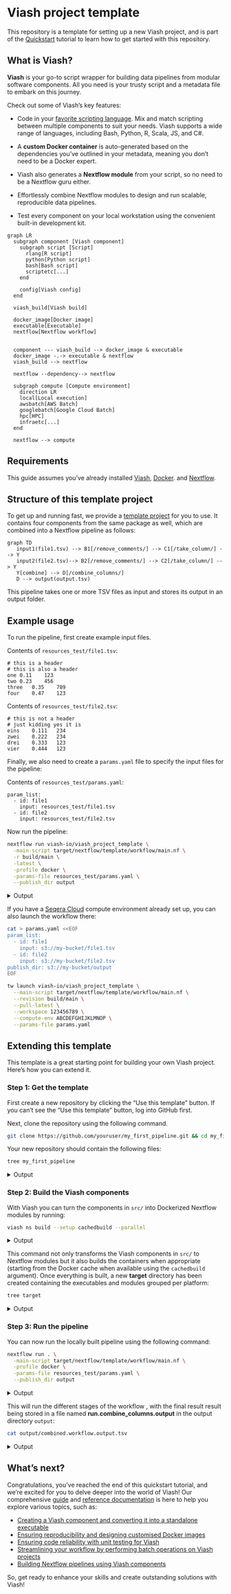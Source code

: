 # Viash project template


<!-- README.md is generated from README.qmd using quarto render. Please edit that file -->

This repository is a template for setting up a new Viash project, and is
part of the [Quickstart](https://viash.io/quickstart) tutorial to learn
how to get started with this repository.

## What is Viash?

**Viash** is your go-to script wrapper for building data pipelines from
modular software components. All you need is your trusty script and a
metadata file to embark on this journey.

Check out some of Viash’s key features:

- Code in your [favorite scripting
  language](./guide/component/create-component.html). Mix and match
  scripting between multiple components to suit your needs. Viash
  supports a wide range of languages, including Bash, Python, R, Scala,
  JS, and C#.

- A **custom Docker container** is auto-generated based on the
  dependencies you’ve outlined in your metadata, meaning you don’t need
  to be a Docker expert.

- Viash also generates a **Nextflow module** from your script, so no
  need to be a Nextflow guru either.

- Effortlessly combine Nextflow modules to design and run scalable,
  reproducible data pipelines.

- Test every component on your local workstation using the convenient
  built-in development kit.

``` mermaid
graph LR
  subgraph component [Viash component]
    subgraph script [Script]
      rlang[R script]
      python[Python script]
      bash[Bash script]
      scriptetc[...]
    end

    config[Viash config]
  end

  viash_build[Viash build]

  docker_image[Docker image]
  executable[Executable]
  nextflow[Nextflow workflow]

  
  component --- viash_build --> docker_image & executable
  docker_image -.-> executable & nextflow
  viash_build --> nextflow

  nextflow --dependency--> nextflow

  subgraph compute [Compute environment]
    direction LR
    local[Local execution]
    awsbatch[AWS Batch]
    googlebatch[Google Cloud Batch]
    hpc[HPC]
    infraetc[...]
  end

  nextflow --> compute
```

## Requirements

This guide assumes you’ve already installed
[Viash](https://viash.io/installation),
[Docker](https://docs.docker.com/engine/install). and
[Nextflow](https://www.nextflow.io/index.html#GetStarted).

## Structure of this template project

To get up and running fast, we provide a [template
project](https://github.com/viash-io/viash_project_template) for you to
use. It contains four components from the same package as well, which
are combined into a Nextflow pipeline as follows:

``` mermaid
graph TD
   input1(file1.tsv) --> B1[/remove_comments/] --> C1[/take_column/] --> Y
   input2(file2.tsv)--> B2[/remove_comments/] --> C2[/take_column/] --> Y
   Y[combine] --> D[/combine_columns/]
   D --> output(output.tsv)
```

This pipeline takes one or more TSV files as input and stores its output
in an output folder.

## Example usage

To run the pipeline, first create example input files.

Contents of `resources_test/file1.tsv`:

    # this is a header      
    # this is also a header     
    one 0.11    123
    two 0.23    456
    three   0.35    789
    four    0.47    123

Contents of `resources_test/file2.tsv`:

    # this is not a header
    # just kidding yes it is
    eins    0.111   234
    zwei    0.222   234
    drei    0.333   123
    vier    0.444   123

Finally, we also need to create a `params.yaml` file to specify the
input files for the pipeline:

Contents of `resources_test/params.yaml`:

    param_list:
      - id: file1
        input: resources_test/file1.tsv
      - id: file2
        input: resources_test/file2.tsv

Now run the pipeline:

``` bash
nextflow run viash-io/viash_project_template \
  -main-script target/nextflow/template/workflow/main.nf \
  -r build/main \
  -latest \
  -profile docker \
  -params-file resources_test/params.yaml \
  --publish_dir output
```

<details>
<summary>
Output
</summary>

    [33mNextflow 24.04.3 is available - Please consider updating your version to it(B[m
    N E X T F L O W  ~  version 23.10.0
    Pulling viash-io/viash_project_template ...
     Fast-forward
    Launching `https://github.com/viash-io/viash_project_template` [high_booth] DSL2 - revision: 850d7a9a0b [build/main]
    [d6/a1c458] Submitted process > workflow:run_wf:remove_comments:processWf:remove_comments_process (file2)
    [8d/2c2769] Submitted process > workflow:run_wf:remove_comments:processWf:remove_comments_process (file1)
    [33/99ab7b] Submitted process > workflow:run_wf:take_column:processWf:take_column_process (file2)
    [d3/0558f7] Submitted process > workflow:run_wf:take_column:processWf:take_column_process (file1)
    [bf/17413a] Submitted process > workflow:run_wf:combine_columns:processWf:combine_columns_process (combined)
    [41/e8de88] Submitted process > workflow:publishStatesSimpleWf:publishStatesProc (combined)

</details>

If you have a [Seqera Cloud](https://cloud.seqera.io) compute
environment already set up, you can also launch the workflow there:

``` bash
cat > params.yaml <<EOF
param_list:
  - id: file1
    input: s3://my-bucket/file1.tsv
  - id: file2
    input: s3://my-bucket/file2.tsv
publish_dir: s3://my-bucket/output
EOF

tw launch viash-io/viash_project_template \
  --main-script target/nextflow/template/workflow/main.nf \
  --revision build/main \
  --pull-latest \
  --workspace 123456789 \
  --compute-env ABCDEFGHIJKLMNOP \
  --params-file params.yaml
```

## Extending this template

This template is a great starting point for building your own Viash
project. Here’s how you can extend it.

### Step 1: Get the template

First create a new repository by clicking the “Use this template”
button. If you can’t see the “Use this template” button, log into GitHub
first.

Next, clone the repository using the following command.

``` bash
git clone https://github.com/youruser/my_first_pipeline.git && cd my_first_pipeline
```

Your new repository should contain the following files:

``` bash
tree my_first_pipeline
```

<details>
<summary>
Output
</summary>

    .
    ├── CHANGELOG.md
    ├── LICENSE.md
    ├── main.nf
    ├── nextflow.config
    ├── output
    │   ├── combined.workflow.output.tsv
    │   └── combined.workflow.state.yaml
    ├── README.md
    ├── README.qmd
    ├── README.rmarkdown
    ├── resources_test
    │   ├── file1.tsv
    │   ├── file2.tsv
    │   └── params.yaml
    ├── src
    │   └── template
    │       ├── combine_columns
    │       │   ├── config.vsh.yaml
    │       │   ├── script.R
    │       │   └── test.R
    │       ├── remove_comments
    │       │   ├── config.vsh.yaml
    │       │   ├── script.sh
    │       │   └── test.sh
    │       ├── take_column
    │       │   ├── config.vsh.yaml
    │       │   ├── script.py
    │       │   └── test.py
    │       └── workflow
    │           ├── config.vsh.yaml
    │           └── main.nf
    ├── target
    │   ├── executable
    │   │   └── template
    │   │       ├── combine_columns
    │   │       │   └── combine_columns
    │   │       ├── remove_comments
    │   │       │   └── remove_comments
    │   │       └── take_column
    │   │           └── take_column
    │   └── nextflow
    │       └── template
    │           ├── combine_columns
    │           │   ├── main.nf
    │           │   └── nextflow.config
    │           ├── remove_comments
    │           │   ├── main.nf
    │           │   └── nextflow.config
    │           ├── take_column
    │           │   ├── main.nf
    │           │   └── nextflow.config
    │           └── workflow
    │               ├── main.nf
    │               └── nextflow.config
    ├── _viash.yaml
    └── work
        ├── 06
        │   └── a3006b168d22b3e83969c4898749a5
        │       ├── file1.take_column.output
        │       └── _viash_par
        │           └── input_1
        │               └── file1.remove_comments.output.tsv -> /home/rcannood/workspace/viash-io/viash_project_template/work/a7/c679ecc6ae8733335239af4e0d0dc9/file1.remove_comments.output.tsv
        ├── 09
        │   ├── b58e7035067d290c594b6d72f7821a
        │   │   ├── file1.take_column.output
        │   │   └── _viash_par
        │   │       └── input_1
        │   │           └── file1.remove_comments.output.tsv -> /home/rcannood/workspace/viash-io/viash_project_template/work/a2/b3564fe776cf19c0edabc54d26c184/file1.remove_comments.output.tsv
        │   └── b90d7e2c6d52171f88bd620e05369e
        │       ├── run.take_column.output
        │       └── _viash_par
        │           └── input_1
        │               └── run.remove_comments.output.tsv -> /home/rcannood/workspace/viash-io/viash_project_template/work/c7/7afec45f9f4b9db690a4cba6a00670/run.remove_comments.output.tsv
        ├── 1d
        │   └── 68933ba6483502335f9a3eed283430
        │       ├── file2.take_column.output.tsv
        │       └── _viash_par
        │           └── input_1
        │               └── file2.remove_comments.output.tsv -> /home/rcannood/workspace/viash-io/viash_project_template/work/5c/8aaf680dcd64ff8c8a151deacb81f9/file2.remove_comments.output.tsv
        ├── 21
        │   ├── b4d65aee46652cd8ce8bf1f41fcab3
        │   │   ├── file2.take_column.output
        │   │   └── _viash_par
        │   │       └── input_1
        │   │           └── file2.remove_comments.output.tsv -> /home/rcannood/workspace/viash-io/viash_project_template/work/98/8ee4c9834771af344d7d0e9171076c/file2.remove_comments.output.tsv
        │   └── e860a6cc83493cc30d3a143b52720f
        │       ├── file1.take_column.output
        │       └── _viash_par
        │           └── input_1
        │               └── file1.remove_comments.output.tsv -> /home/rcannood/workspace/viash-io/viash_project_template/work/5d/0cbbd10d655da98fd97096af3cab88/file1.remove_comments.output.tsv
        ├── 26
        │   └── aad43981204229e5a96afca102cc0e
        │       ├── file1.take_column.output
        │       └── _viash_par
        │           └── input_1
        │               └── file1.remove_comments.output.tsv -> /home/rcannood/workspace/viash-io/viash_project_template/work/61/8904a30b52eb2d75b1c0f79560c4e2/file1.remove_comments.output.tsv
        ├── 2d
        │   └── 02ee3975fea97f2880ccd2810419a8
        │       ├── file1.remove_comments.output.tsv
        │       └── _viash_par
        │           └── input_1
        │               └── file1.tsv -> /home/rcannood/workspace/viash-io/viash_project_template/resources_test/file1.tsv
        ├── 30
        │   └── 943cd9dca2d52f064c83a077c0030b
        │       ├── file2.remove_comments.output.tsv
        │       └── _viash_par
        │           └── input_1
        │               └── file2.tsv -> /home/rcannood/workspace/viash-io/viash_project_template/resources_test/file2.tsv
        ├── 31
        │   └── 10dec555246c7a567917e7636b4dd8
        │       ├── combined.workflow.output.tsv -> /home/rcannood/workspace/viash-io/viash_project_template/work/42/fc43ba6329aefa58093c2398bdad50/combined.combine_columns.output
        │       ├── combined.workflow.state.yaml
        │       └── _inputfile1
        │           └── combined.combine_columns.output -> /home/rcannood/workspace/viash-io/viash_project_template/work/42/fc43ba6329aefa58093c2398bdad50/combined.combine_columns.output
        ├── 32
        │   └── 66e33b9c2e5d2dfe6cf197db7d4434
        │       ├── file1.take_column.output
        │       └── _viash_par
        │           └── input_1
        │               └── file1.remove_comments.output.tsv -> /home/rcannood/workspace/viash-io/viash_project_template/work/a2/364f5e24ac876c1c623e5108715c25/file1.remove_comments.output.tsv
        ├── 33
        │   └── 99ab7b871657561e53852ceffb2c3b
        │       ├── file2.take_column.output.tsv
        │       └── _viash_par
        │           └── input_1
        │               └── file2.remove_comments.output.tsv -> /home/rcannood/workspace/viash-io/viash_project_template/work/d6/a1c45853eb77de60f7e418335572f7/file2.remove_comments.output.tsv
        ├── 34
        │   └── 01b46f7b0e2e645ab666e5018eabae
        │       ├── file2.take_column.output
        │       └── _viash_par
        │           └── input_1
        │               └── file2.remove_comments.output.tsv -> /home/rcannood/workspace/viash-io/viash_project_template/work/30/943cd9dca2d52f064c83a077c0030b/file2.remove_comments.output.tsv
        ├── 35
        │   └── ff74feb03f9d5cf31be060f27b83ea
        │       ├── file1.take_column.output
        │       └── _viash_par
        │           └── input_1
        │               └── file1.remove_comments.output.tsv -> /home/rcannood/workspace/viash-io/viash_project_template/work/2d/02ee3975fea97f2880ccd2810419a8/file1.remove_comments.output.tsv
        ├── 3a
        │   └── fc6d6918dc9e5fbe5ac206866c07d7
        │       ├── file1.take_column.output
        │       └── _viash_par
        │           └── input_1
        │               └── file1.remove_comments.output.tsv -> /home/rcannood/workspace/viash-io/viash_project_template/work/51/c6c6f3fdde45320e405d179f99d312/file1.remove_comments.output.tsv
        ├── 3b
        │   └── 03eccd1f1b72cc9573c75517768598
        │       ├── combined.workflow.output.tsv -> /home/rcannood/workspace/viash-io/viash_project_template/work/df/b8f21005023ec59164adf1b73c16f5/combined.combine_columns.output.tsv
        │       ├── combined.workflow.state.yaml
        │       └── _inputfile1
        │           └── combined.combine_columns.output.tsv -> /home/rcannood/workspace/viash-io/viash_project_template/work/df/b8f21005023ec59164adf1b73c16f5/combined.combine_columns.output.tsv
        ├── 41
        │   └── e8de8893710a2ceb0cd054eb575e85
        │       ├── combined.workflow.output.tsv -> /home/rcannood/workspace/viash-io/viash_project_template/work/bf/17413a5e9d5d7ed0263107ebcdd35c/combined.combine_columns.output.tsv
        │       ├── combined.workflow.state.yaml
        │       └── _inputfile1
        │           └── combined.combine_columns.output.tsv -> /home/rcannood/workspace/viash-io/viash_project_template/work/bf/17413a5e9d5d7ed0263107ebcdd35c/combined.combine_columns.output.tsv
        ├── 42
        │   └── fc43ba6329aefa58093c2398bdad50
        │       ├── combined.combine_columns.output
        │       └── _viash_par
        │           └── input_1
        │               └── run.take_column.output -> /home/rcannood/workspace/viash-io/viash_project_template/work/09/b90d7e2c6d52171f88bd620e05369e/run.take_column.output
        ├── 48
        │   └── 8b8abb853b5655faca3e83b6cb87f4
        │       ├── file2.take_column.output
        │       └── _viash_par
        │           └── input_1
        │               └── file2.remove_comments.output.tsv -> /home/rcannood/workspace/viash-io/viash_project_template/work/ba/8a0be6177948bbd73bedbcd8139bf8/file2.remove_comments.output.tsv
        ├── 4f
        │   └── 99d95392847652f65a764f0001159d
        │       ├── combined.combine_columns.output
        │       └── _viash_par
        │           ├── input_1
        │           │   └── file1.take_column.output -> /home/rcannood/workspace/viash-io/viash_project_template/work/32/66e33b9c2e5d2dfe6cf197db7d4434/file1.take_column.output
        │           └── input_2
        │               └── file2.take_column.output -> /home/rcannood/workspace/viash-io/viash_project_template/work/21/b4d65aee46652cd8ce8bf1f41fcab3/file2.take_column.output
        ├── 51
        │   ├── 95b87d7f7d399dea480329c3b38517
        │   │   ├── file2.take_column.output
        │   │   └── _viash_par
        │   │       └── input_1
        │   │           └── file2.remove_comments.output.tsv -> /home/rcannood/workspace/viash-io/viash_project_template/work/9a/ad3aa863beece2788e3d92be2a6f73/file2.remove_comments.output.tsv
        │   └── c6c6f3fdde45320e405d179f99d312
        │       ├── file1.remove_comments.output.tsv
        │       └── _viash_par
        │           └── input_1
        │               └── file1.tsv -> /home/rcannood/workspace/viash-io/viash_project_template/resources_test/file1.tsv
        ├── 55
        │   └── e11e0944472b95b72185b0df1220fb
        │       ├── file1.take_column.output
        │       └── _viash_par
        │           └── input_1
        │               └── file1.remove_comments.output.tsv -> /home/rcannood/workspace/viash-io/viash_project_template/work/e6/35d4d3da9b59d4067d39160a4bfc29/file1.remove_comments.output.tsv
        ├── 5b
        │   └── d0afe02848b88c0eddf6d916cf154e
        │       ├── file1.take_column.output
        │       └── _viash_par
        │           └── input_1
        │               └── file1.remove_comments.output.tsv -> /home/rcannood/workspace/viash-io/viash_project_template/work/ff/92e90fad70cda6a2321828f66f6e20/file1.remove_comments.output.tsv
        ├── 5c
        │   └── 8aaf680dcd64ff8c8a151deacb81f9
        │       ├── file2.remove_comments.output.tsv
        │       └── _viash_par
        │           └── input_1
        │               └── file2.tsv -> /home/rcannood/workspace/viash-io/viash_project_template/resources_test/file2.tsv
        ├── 5d
        │   └── 0cbbd10d655da98fd97096af3cab88
        │       ├── file1.remove_comments.output.tsv
        │       └── _viash_par
        │           └── input_1
        │               └── file1.tsv -> /home/rcannood/workspace/viash-io/viash_project_template/resources_test/file1.tsv
        ├── 5f
        │   └── 3cf8f1789d40db134908e559e153a6
        │       ├── file1.take_column.output.tsv
        │       └── _viash_par
        │           └── input_1
        │               └── file1.remove_comments.output.tsv -> /home/rcannood/workspace/viash-io/viash_project_template/work/73/4b02d03f28c6302681d2ae734111a5/file1.remove_comments.output.tsv
        ├── 61
        │   └── 8904a30b52eb2d75b1c0f79560c4e2
        │       ├── file1.remove_comments.output.tsv
        │       └── _viash_par
        │           └── input_1
        │               └── file1.tsv -> /home/rcannood/workspace/viash-io/viash_project_template/resources_test/file1.tsv
        ├── 62
        │   └── de6211e1d7789e99eb61cb441791a5
        │       ├── file2.take_column.output
        │       └── _viash_par
        │           └── input_1
        │               └── file2.remove_comments.output.tsv -> /home/rcannood/workspace/viash-io/viash_project_template/work/86/d861b82819ce1c8641a99dea5bc06d/file2.remove_comments.output.tsv
        ├── 63
        │   └── 8f05732c75eb656755c96bae17b264
        │       ├── file2.remove_comments.output.tsv
        │       └── _viash_par
        │           └── input_1
        │               └── file2.tsv -> /home/rcannood/workspace/viash-io/viash_project_template/resources_test/file2.tsv
        ├── 65
        │   ├── 74f3824fa5c47fe39f4a7afa513ba3
        │   │   ├── file2.remove_comments.output.tsv
        │   │   └── _viash_par
        │   │       └── input_1
        │   │           └── file2.tsv -> /home/rcannood/workspace/viash-io/viash_project_template/resources_test/file2.tsv
        │   └── 7777c077e4babe34679772778fb93b
        │       ├── combined.workflow.output.tsv -> /home/rcannood/workspace/viash-io/viash_project_template/work/f1/ce34e28b79f169d55de4b82ad995b9/combined.combine_columns.output
        │       ├── combined.workflow.state.yaml
        │       └── _inputfile1
        │           └── combined.combine_columns.output -> /home/rcannood/workspace/viash-io/viash_project_template/work/f1/ce34e28b79f169d55de4b82ad995b9/combined.combine_columns.output
        ├── 66
        │   └── 231e28ffbaa4e2a1453ea9bc16a4cd
        │       ├── file2.take_column.output
        │       └── _viash_par
        │           └── input_1
        │               └── file2.remove_comments.output.tsv -> /home/rcannood/workspace/viash-io/viash_project_template/work/65/74f3824fa5c47fe39f4a7afa513ba3/file2.remove_comments.output.tsv
        ├── 6e
        │   ├── 23e430564b01e0aded3ca6983ac873
        │   │   ├── file2.remove_comments.output.tsv
        │   │   └── _viash_par
        │   │       └── input_1
        │   │           └── file2.tsv -> /home/rcannood/workspace/viash-io/viash_project_template/resources_test/file2.tsv
        │   └── 6e14906d52ce474625898954ecdc23
        │       ├── file2.take_column.output
        │       └── _viash_par
        │           └── input_1
        │               └── file2.remove_comments.output.tsv -> /home/rcannood/workspace/viash-io/viash_project_template/work/63/8f05732c75eb656755c96bae17b264/file2.remove_comments.output.tsv
        ├── 73
        │   └── 4b02d03f28c6302681d2ae734111a5
        │       ├── file1.remove_comments.output.tsv
        │       └── _viash_par
        │           └── input_1
        │               └── file1.tsv -> /home/rcannood/workspace/viash-io/viash_project_template/resources_test/file1.tsv
        ├── 76
        │   └── 7bf19fa673c71d66ad67b332ff688d
        │       ├── combined.workflow.output.tsv -> /home/rcannood/workspace/viash-io/viash_project_template/work/4f/99d95392847652f65a764f0001159d/combined.combine_columns.output
        │       ├── combined.workflow.state.yaml
        │       └── _inputfile1
        │           └── combined.combine_columns.output -> /home/rcannood/workspace/viash-io/viash_project_template/work/4f/99d95392847652f65a764f0001159d/combined.combine_columns.output
        ├── 7d
        │   ├── 7c9e5fa10e97e37a112d9e7934a5cf
        │   │   ├── file2.take_column.output.tsv
        │   │   └── _viash_par
        │   │       └── input_1
        │   │           └── file2.remove_comments.output.tsv -> /home/rcannood/workspace/viash-io/viash_project_template/work/6e/23e430564b01e0aded3ca6983ac873/file2.remove_comments.output.tsv
        │   └── aa34e2647eacc36dd144b6a643283f
        │       ├── file2.remove_comments.output.tsv
        │       └── _viash_par
        │           └── input_1
        │               └── file2.tsv -> /home/rcannood/workspace/viash-io/viash_project_template/resources_test/file2.tsv
        ├── 83
        │   └── 7735332945bbaf93840edf9909b46f
        │       ├── file2.take_column.output
        │       └── _viash_par
        │           └── input_1
        │               └── file2.remove_comments.output.tsv -> /home/rcannood/workspace/viash-io/viash_project_template/work/7d/aa34e2647eacc36dd144b6a643283f/file2.remove_comments.output.tsv
        ├── 84
        │   └── 015399352b2ab968207ebedacae56a
        │       ├── file2.take_column.output
        │       └── _viash_par
        │           └── input_1
        │               └── file2.remove_comments.output.tsv -> /home/rcannood/workspace/viash-io/viash_project_template/work/8f/850c4d4b5974c7f0cae9c5168b2ae8/file2.remove_comments.output.tsv
        ├── 86
        │   └── d861b82819ce1c8641a99dea5bc06d
        │       ├── file2.remove_comments.output.tsv
        │       └── _viash_par
        │           └── input_1
        │               └── file2.tsv -> /home/rcannood/workspace/viash-io/viash_project_template/resources_test/file2.tsv
        ├── 88
        │   └── 61f733186d443467b3efe1cd3b883a
        │       ├── combined.combine_columns.output.tsv
        │       └── _viash_par
        │           ├── input_1
        │           │   └── file2.take_column.output.tsv -> /home/rcannood/workspace/viash-io/viash_project_template/work/1d/68933ba6483502335f9a3eed283430/file2.take_column.output.tsv
        │           └── input_2
        │               └── file1.take_column.output.tsv -> /home/rcannood/workspace/viash-io/viash_project_template/work/5f/3cf8f1789d40db134908e559e153a6/file1.take_column.output.tsv
        ├── 8c
        │   └── 0ed6763b13d090cc5ee720d27ef5cd
        │       ├── file2.take_column.output
        │       └── _viash_par
        │           └── input_1
        │               └── file2.remove_comments.output.tsv -> /home/rcannood/workspace/viash-io/viash_project_template/work/bf/ab6cbd0018d747facdfd11a71a2c25/file2.remove_comments.output.tsv
        ├── 8d
        │   └── 2c2769f8c6eeaf83b65fbd3ae8b745
        │       ├── file1.remove_comments.output.tsv
        │       └── _viash_par
        │           └── input_1
        │               └── file1.tsv -> /home/rcannood/workspace/viash-io/viash_project_template/resources_test/file1.tsv
        ├── 8f
        │   └── 850c4d4b5974c7f0cae9c5168b2ae8
        │       ├── file2.remove_comments.output.tsv
        │       └── _viash_par
        │           └── input_1
        │               └── file2.tsv -> /home/rcannood/workspace/viash-io/viash_project_template/resources_test/file2.tsv
        ├── 91
        │   ├── 4476a4387a1901b58422821cdb8fa7
        │   │   ├── file1.take_column.output
        │   │   └── _viash_par
        │   │       └── input_1
        │   │           └── file1.remove_comments.output.tsv -> /home/rcannood/workspace/viash-io/viash_project_template/work/c2/de1bc7b847fe9c8633b88062cb9340/file1.remove_comments.output.tsv
        │   └── 8c0ac0adc5db34536a78bdd0faf6fe
        │       ├── file1.take_column.output.tsv
        │       └── _viash_par
        │           └── input_1
        │               └── file1.remove_comments.output.tsv -> /home/rcannood/workspace/viash-io/viash_project_template/work/93/914f3c979e5d377f715114f888b288/file1.remove_comments.output.tsv
        ├── 93
        │   └── 914f3c979e5d377f715114f888b288
        │       ├── file1.remove_comments.output.tsv
        │       └── _viash_par
        │           └── input_1
        │               └── file1.tsv -> /home/rcannood/workspace/viash-io/viash_project_template/resources_test/file1.tsv
        ├── 97
        │   ├── 67bc9ff22c2f1fadc730d142de61bf
        │   │   ├── combined.workflow.output.tsv -> /home/rcannood/workspace/viash-io/viash_project_template/work/88/61f733186d443467b3efe1cd3b883a/combined.combine_columns.output.tsv
        │   │   ├── combined.workflow.state.yaml
        │   │   └── _inputfile1
        │   │       └── combined.combine_columns.output.tsv -> /home/rcannood/workspace/viash-io/viash_project_template/work/88/61f733186d443467b3efe1cd3b883a/combined.combine_columns.output.tsv
        │   └── 6daabf50e09b9d2da9f86acf90d123
        │       ├── file1.take_column.output
        │       └── _viash_par
        │           └── input_1
        │               └── file1.remove_comments.output.tsv -> /home/rcannood/workspace/viash-io/viash_project_template/work/f3/c77cae694e5a7a8fe3f0d9da6e7ea7/file1.remove_comments.output.tsv
        ├── 98
        │   ├── 4b5da43710156221a5cc0f6deb76ad
        │   │   ├── file2.remove_comments.output.tsv
        │   │   └── _viash_par
        │   │       └── input_1
        │   │           └── file2.tsv -> /home/rcannood/workspace/viash-io/viash_project_template/resources_test/file2.tsv
        │   └── 8ee4c9834771af344d7d0e9171076c
        │       ├── file2.remove_comments.output.tsv
        │       └── _viash_par
        │           └── input_1
        │               └── file2.tsv -> /home/rcannood/workspace/viash-io/viash_project_template/resources_test/file2.tsv
        ├── 9a
        │   └── ad3aa863beece2788e3d92be2a6f73
        │       ├── file2.remove_comments.output.tsv
        │       └── _viash_par
        │           └── input_1
        │               └── file2.tsv -> /home/rcannood/workspace/viash-io/viash_project_template/resources_test/file2.tsv
        ├── a2
        │   ├── 364f5e24ac876c1c623e5108715c25
        │   │   ├── file1.remove_comments.output.tsv
        │   │   └── _viash_par
        │   │       └── input_1
        │   │           └── file1.tsv -> /home/rcannood/workspace/viash-io/viash_project_template/resources_test/file1.tsv
        │   └── b3564fe776cf19c0edabc54d26c184
        │       ├── file1.remove_comments.output.tsv
        │       └── _viash_par
        │           └── input_1
        │               └── file1.tsv -> /home/rcannood/workspace/viash-io/viash_project_template/resources_test/file1.tsv
        ├── a4
        │   └── a74edbfaa812574d80fd75b09b83b1
        │       ├── file2.remove_comments.output.tsv
        │       └── _viash_par
        │           └── input_1
        │               └── file2.tsv -> /home/rcannood/workspace/viash-io/viash_project_template/resources_test/file2.tsv
        ├── a7
        │   ├── 1be5d7138644b119c619b6ac5c29ff
        │   │   ├── combined.combine_columns.output
        │   │   └── _viash_par
        │   │       ├── input_1
        │   │       │   └── file2.take_column.output -> /home/rcannood/workspace/viash-io/viash_project_template/work/51/95b87d7f7d399dea480329c3b38517/file2.take_column.output
        │   │       └── input_2
        │   │           └── file1.take_column.output -> /home/rcannood/workspace/viash-io/viash_project_template/work/3a/fc6d6918dc9e5fbe5ac206866c07d7/file1.take_column.output
        │   └── c679ecc6ae8733335239af4e0d0dc9
        │       ├── file1.remove_comments.output.tsv
        │       └── _viash_par
        │           └── input_1
        │               └── file1.tsv -> /home/rcannood/workspace/viash-io/viash_project_template/resources_test/file1.tsv
        ├── ab
        │   └── 7f98ad9acc62e80c52a003cebd92c4
        │       ├── combined.workflow.output.tsv -> /home/rcannood/workspace/viash-io/viash_project_template/work/b5/b331c8086ab5774c54627aba58c78f/combined.combine_columns.output
        │       ├── combined.workflow.state.yaml
        │       └── _inputfile1
        │           └── combined.combine_columns.output -> /home/rcannood/workspace/viash-io/viash_project_template/work/b5/b331c8086ab5774c54627aba58c78f/combined.combine_columns.output
        ├── af
        │   └── 5d914f45c9d88927d3b5119c1b53bc
        │       ├── combined.workflow.output.tsv -> /home/rcannood/workspace/viash-io/viash_project_template/work/b6/db73ceff64f21c975a4919a1650f14/combined.combine_columns.output
        │       ├── combined.workflow.state.yaml
        │       └── _inputfile1
        │           └── combined.combine_columns.output -> /home/rcannood/workspace/viash-io/viash_project_template/work/b6/db73ceff64f21c975a4919a1650f14/combined.combine_columns.output
        ├── b0
        │   └── e9494bca7fe10c457cca714d48373c
        │       ├── file2.take_column.output
        │       └── _viash_par
        │           └── input_1
        │               └── file2.remove_comments.output.tsv -> /home/rcannood/workspace/viash-io/viash_project_template/work/98/4b5da43710156221a5cc0f6deb76ad/file2.remove_comments.output.tsv
        ├── b5
        │   └── b331c8086ab5774c54627aba58c78f
        │       ├── combined.combine_columns.output
        │       └── _viash_par
        │           ├── input_1
        │           │   └── file2.take_column.output -> /home/rcannood/workspace/viash-io/viash_project_template/work/b0/e9494bca7fe10c457cca714d48373c/file2.take_column.output
        │           └── input_2
        │               └── file1.take_column.output -> /home/rcannood/workspace/viash-io/viash_project_template/work/5b/d0afe02848b88c0eddf6d916cf154e/file1.take_column.output
        ├── b6
        │   └── db73ceff64f21c975a4919a1650f14
        │       ├── combined.combine_columns.output
        │       └── _viash_par
        │           ├── input_1
        │           │   └── file1.take_column.output -> /home/rcannood/workspace/viash-io/viash_project_template/work/97/6daabf50e09b9d2da9f86acf90d123/file1.take_column.output
        │           └── input_2
        │               └── file2.take_column.output -> /home/rcannood/workspace/viash-io/viash_project_template/work/83/7735332945bbaf93840edf9909b46f/file2.take_column.output
        ├── ba
        │   └── 8a0be6177948bbd73bedbcd8139bf8
        │       ├── file2.remove_comments.output.tsv
        │       └── _viash_par
        │           └── input_1
        │               └── file2.tsv -> /home/rcannood/workspace/viash-io/viash_project_template/resources_test/file2.tsv
        ├── bc
        │   └── ecc4ac2166ddce2d5f5f99750167ab
        │       ├── combined.combine_columns.output
        │       └── _viash_par
        │           ├── input_1
        │           │   └── file1.take_column.output -> /home/rcannood/workspace/viash-io/viash_project_template/work/21/e860a6cc83493cc30d3a143b52720f/file1.take_column.output
        │           └── input_2
        │               └── file2.take_column.output -> /home/rcannood/workspace/viash-io/viash_project_template/work/48/8b8abb853b5655faca3e83b6cb87f4/file2.take_column.output
        ├── bf
        │   ├── 17413a5e9d5d7ed0263107ebcdd35c
        │   │   ├── combined.combine_columns.output.tsv
        │   │   └── _viash_par
        │   │       ├── input_1
        │   │       │   └── file1.take_column.output.tsv -> /home/rcannood/workspace/viash-io/viash_project_template/work/d3/0558f7d20cf213bddb41ff95087b21/file1.take_column.output.tsv
        │   │       └── input_2
        │   │           └── file2.take_column.output.tsv -> /home/rcannood/workspace/viash-io/viash_project_template/work/33/99ab7b871657561e53852ceffb2c3b/file2.take_column.output.tsv
        │   └── ab6cbd0018d747facdfd11a71a2c25
        │       ├── file2.remove_comments.output.tsv
        │       └── _viash_par
        │           └── input_1
        │               └── file2.tsv -> /home/rcannood/workspace/viash-io/viash_project_template/resources_test/file2.tsv
        ├── c2
        │   └── de1bc7b847fe9c8633b88062cb9340
        │       ├── file1.remove_comments.output.tsv
        │       └── _viash_par
        │           └── input_1
        │               └── file1.tsv -> /home/rcannood/workspace/viash-io/viash_project_template/resources_test/file1.tsv
        ├── c7
        │   └── 7afec45f9f4b9db690a4cba6a00670
        │       └── run.remove_comments.output.tsv
        ├── d3
        │   └── 0558f7d20cf213bddb41ff95087b21
        │       ├── file1.take_column.output.tsv
        │       └── _viash_par
        │           └── input_1
        │               └── file1.remove_comments.output.tsv -> /home/rcannood/workspace/viash-io/viash_project_template/work/8d/2c2769f8c6eeaf83b65fbd3ae8b745/file1.remove_comments.output.tsv
        ├── d4
        │   └── 84823059b693efb2cc0eee9cbb7e3f
        │       ├── file1.take_column.output
        │       └── _viash_par
        │           └── input_1
        │               └── file1.remove_comments.output.tsv -> /home/rcannood/workspace/viash-io/viash_project_template/work/da/fa0bfc9ac6fdd94a3d3c3d1a501e2d/file1.remove_comments.output.tsv
        ├── d6
        │   └── a1c45853eb77de60f7e418335572f7
        │       ├── file2.remove_comments.output.tsv
        │       └── _viash_par
        │           └── input_1
        │               └── file2.tsv -> /home/rcannood/workspace/viash-io/viash_project_template/resources_test/file2.tsv
        ├── d7
        │   └── 49029eb5446a27efc5479b06db24e2
        │       ├── combined.workflow.output.tsv -> /home/rcannood/workspace/viash-io/viash_project_template/work/a7/1be5d7138644b119c619b6ac5c29ff/combined.combine_columns.output
        │       ├── combined.workflow.state.yaml
        │       └── _inputfile1
        │           └── combined.combine_columns.output -> /home/rcannood/workspace/viash-io/viash_project_template/work/a7/1be5d7138644b119c619b6ac5c29ff/combined.combine_columns.output
        ├── d8
        │   └── 368c2fea0ec08d02507cf67a00bbdd
        │       └── _viash_par
        │           ├── input_1
        │           │   └── file2.take_column.output -> /home/rcannood/workspace/viash-io/viash_project_template/work/62/de6211e1d7789e99eb61cb441791a5/file2.take_column.output
        │           └── input_2
        │               └── file1.take_column.output -> /home/rcannood/workspace/viash-io/viash_project_template/work/09/b58e7035067d290c594b6d72f7821a/file1.take_column.output
        ├── da
        │   └── fa0bfc9ac6fdd94a3d3c3d1a501e2d
        │       ├── file1.remove_comments.output.tsv
        │       └── _viash_par
        │           └── input_1
        │               └── file1.tsv -> /home/rcannood/workspace/viash-io/viash_project_template/resources_test/file1.tsv
        ├── df
        │   └── b8f21005023ec59164adf1b73c16f5
        │       ├── combined.combine_columns.output.tsv
        │       └── _viash_par
        │           ├── input_1
        │           │   └── file1.take_column.output.tsv -> /home/rcannood/workspace/viash-io/viash_project_template/work/91/8c0ac0adc5db34536a78bdd0faf6fe/file1.take_column.output.tsv
        │           └── input_2
        │               └── file2.take_column.output.tsv -> /home/rcannood/workspace/viash-io/viash_project_template/work/7d/7c9e5fa10e97e37a112d9e7934a5cf/file2.take_column.output.tsv
        ├── e6
        │   └── 35d4d3da9b59d4067d39160a4bfc29
        │       ├── file1.remove_comments.output.tsv
        │       └── _viash_par
        │           └── input_1
        │               └── file1.tsv -> /home/rcannood/workspace/viash-io/viash_project_template/resources_test/file1.tsv
        ├── f1
        │   └── ce34e28b79f169d55de4b82ad995b9
        │       ├── combined.combine_columns.output
        │       └── _viash_par
        │           ├── input_1
        │           │   └── file1.take_column.output -> /home/rcannood/workspace/viash-io/viash_project_template/work/26/aad43981204229e5a96afca102cc0e/file1.take_column.output
        │           └── input_2
        │               └── file2.take_column.output -> /home/rcannood/workspace/viash-io/viash_project_template/work/84/015399352b2ab968207ebedacae56a/file2.take_column.output
        ├── f2
        │   └── 48fb9e82c07932a4f8541e709f3aad
        │       ├── file2.take_column.output
        │       └── _viash_par
        │           └── input_1
        │               └── file2.remove_comments.output.tsv -> /home/rcannood/workspace/viash-io/viash_project_template/work/a4/a74edbfaa812574d80fd75b09b83b1/file2.remove_comments.output.tsv
        ├── f3
        │   └── c77cae694e5a7a8fe3f0d9da6e7ea7
        │       ├── file1.remove_comments.output.tsv
        │       └── _viash_par
        │           └── input_1
        │               └── file1.tsv -> /home/rcannood/workspace/viash-io/viash_project_template/resources_test/file1.tsv
        └── ff
            └── 92e90fad70cda6a2321828f66f6e20
                ├── file1.remove_comments.output.tsv
                └── _viash_par
                    └── input_1
                        └── file1.tsv -> /home/rcannood/workspace/viash-io/viash_project_template/resources_test/file1.tsv

    337 directories, 216 files

</details>

### Step 2: Build the Viash components

With Viash you can turn the components in `src/` into Dockerized
Nextflow modules by running:

``` bash
viash ns build --setup cachedbuild --parallel
```

<details>
<summary>
Output
</summary>

    Exporting take_column (template) =executable=> target/executable/template/take_column
    Exporting take_column (template) =nextflow=> target/nextflow/template/take_column
    Exporting combine_columns (template) =nextflow=> target/nextflow/template/combine_columns
    Exporting remove_comments (template) =executable=> target/executable/template/remove_comments
    Exporting remove_comments (template) =nextflow=> target/nextflow/template/remove_comments
    Exporting workflow (template) =nextflow=> target/nextflow/template/workflow
    Exporting combine_columns (template) =executable=> target/executable/template/combine_columns
    [notice] Building container 'ghcr.io/viash-io/project_template/template/take_column:dev' with Dockerfile
    [notice] Building container 'ghcr.io/viash-io/project_template/template/combine_columns:dev' with Dockerfile
    [notice] Building container 'ghcr.io/viash-io/project_template/template/remove_comments:dev' with Dockerfile
    All 7 configs built successfully

</details>

This command not only transforms the Viash components in `src/` to
Nextflow modules but it also builds the containers when appropriate
(starting from the Docker cache when available using the `cachedbuild`
argument). Once everything is built, a new **target** directory has been
created containing the executables and modules grouped per platform:

``` bash
tree target
```

<details>
<summary>
Output
</summary>

    target
    ├── executable
    │   └── template
    │       ├── combine_columns
    │       │   └── combine_columns
    │       ├── remove_comments
    │       │   └── remove_comments
    │       └── take_column
    │           └── take_column
    └── nextflow
        └── template
            ├── combine_columns
            │   ├── main.nf
            │   └── nextflow.config
            ├── remove_comments
            │   ├── main.nf
            │   └── nextflow.config
            ├── take_column
            │   ├── main.nf
            │   └── nextflow.config
            └── workflow
                ├── main.nf
                └── nextflow.config

    12 directories, 11 files

</details>

### Step 3: Run the pipeline

You can now run the locally built pipeline using the following command:

``` bash
nextflow run . \
  -main-script target/nextflow/template/workflow/main.nf \
  -profile docker \
  -params-file resources_test/params.yaml \
  --publish_dir output
```

<details>
<summary>
Output
</summary>

    [33mNextflow 24.04.3 is available - Please consider updating your version to it(B[m
    N E X T F L O W  ~  version 23.10.0
    Launching `target/nextflow/template/workflow/main.nf` [high_hilbert] DSL2 - revision: f68ea52db6
    [7e/d31ed4] Submitted process > workflow:run_wf:remove_comments:processWf:remove_comments_process (file1)
    [0a/90dd2e] Submitted process > workflow:run_wf:remove_comments:processWf:remove_comments_process (file2)
    [72/fb17ac] Submitted process > workflow:run_wf:take_column:processWf:take_column_process (file2)
    [44/0f47bd] Submitted process > workflow:run_wf:take_column:processWf:take_column_process (file1)
    [88/8ff83f] Submitted process > workflow:run_wf:combine_columns:processWf:combine_columns_process (combined)
    [15/3aaf04] Submitted process > workflow:publishStatesSimpleWf:publishStatesProc (combined)

</details>

This will run the different stages of the workflow , with the final
result result being stored in a file named
**run.combine_columns.output** in the output directory `output`:

``` bash
cat output/combined.workflow.output.tsv
```

<details>
<summary>
Output
</summary>

    "1" 0.111   0.11
    "2" 0.222   0.23
    "3" 0.333   0.35
    "4" 0.444   0.47

</details>

## What’s next?

Congratulations, you’ve reached the end of this quickstart tutorial, and
we’re excited for you to delve deeper into the world of Viash! Our
comprehensive [guide](https://viash.io/guide) and [reference
documentation](https://viash.io/reference) is here to help you explore
various topics, such as:

- [Creating a Viash component and converting it into a standalone
  executable](https://viash.io/guide/component/create-component)
- [Ensuring reproducibility and designing customised Docker
  images](https://viash.io/guide/component/add-dependencies)
- [Ensuring code reliability with unit testing for
  Viash](https://viash.io/guide/component/unit-testing)
- [Streamlining your workflow by performing batch operations on Viash
  projects](https://viash.io/guide/project/batch-processing)
- [Building Nextflow pipelines using Viash
  components](https://viash.io/guide/nextflow_vdsl3)

So, get ready to enhance your skills and create outstanding solutions
with Viash!
